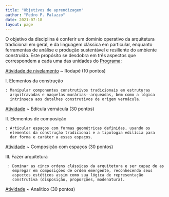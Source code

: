 ```yaml
---
title: "Objetivos de aprendizagem"
author: "Pedro P. Palazzo"
date: 2021-07-18
layout: page
---
```


O objetivo da disciplina é conferir um domínio operativo da arquitetura
tradicional em geral, e da linguagem clássica em particular, enquanto
ferramentas de análise e produção sustentável e resiliente do
ambiente construído. Este propósito se desdobra em três aspectos que
correspondem a cada uma das unidades do [Programa](../index.md):

[Atividade de nivelamento](_trab/rodape.md) <!--_,-->
~ Rodapé (10 pontos)

I.  Elementos da construção

    : Manipular componentes construtivos tradicionais em estruturas
      arquitravadas e naquelas murárias--arqueadas, bem como a lógica
      intrínseca aos detalhes construtivos de origem vernácula.

[Atividade](_trab/vernacular.md) <!--_,-->
~ Edícula vernácula (30 pontos)

II. Elementos de composição

    : Articular espaços com formas geométricas definidas, usando os
      elementos da construção tradicional e a tipologia edilícia para
      dar forma e caráter a esses espaços.

[Atividade](_trab/quincunx.md) <!--_,-->
~ Composição com espaços (30 pontos)

III. Fazer arquitetura

     : Dominar as cinco ordens clássicas da arquitetura e ser capaz de as
       empregar em composições de ordem emergente, reconhecendo seus
       aspectos estéticos assim como sua lógica de representação
       construtiva (disposição, proporções, modenatura).

[Atividade](_trab/analitico.md) <!--_,-->
~ Analítico (30 pontos)


